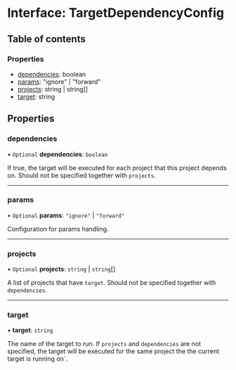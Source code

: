 # Interface: TargetDependencyConfig

## Table of contents

### Properties

-  [dependencies](../../devkit/documents/TargetDependencyConfig#dependencies): boolean
-  [params](../../devkit/documents/TargetDependencyConfig#params): "ignore" | "forward"
-  [projects](../../devkit/documents/TargetDependencyConfig#projects): string | string[]
-  [target](../../devkit/documents/TargetDependencyConfig#target): string

## Properties

### dependencies

• `Optional` **dependencies**: `boolean`

If true, the target will be executed for each project that this project depends on.
Should not be specified together with `projects`.

---

### params

• `Optional` **params**: `"ignore"` \| `"forward"`

Configuration for params handling.

---

### projects

• `Optional` **projects**: `string` \| `string`[]

A list of projects that have `target`.
Should not be specified together with `dependencies`.

---

### target

• **target**: `string`

The name of the target to run. If `projects` and `dependencies` are not specified,
the target will be executed for the same project the the current target is running on`.

